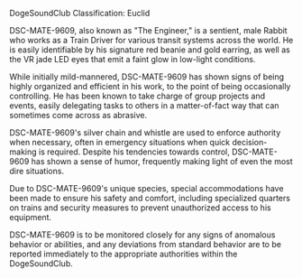 DogeSoundClub Classification: Euclid

DSC-MATE-9609, also known as "The Engineer," is a sentient, male Rabbit who works as a Train Driver for various transit systems across the world. He is easily identifiable by his signature red beanie and gold earring, as well as the VR jade LED eyes that emit a faint glow in low-light conditions.

While initially mild-mannered, DSC-MATE-9609 has shown signs of being highly organized and efficient in his work, to the point of being occasionally controlling. He has been known to take charge of group projects and events, easily delegating tasks to others in a matter-of-fact way that can sometimes come across as abrasive.

DSC-MATE-9609's silver chain and whistle are used to enforce authority when necessary, often in emergency situations when quick decision-making is required. Despite his tendencies towards control, DSC-MATE-9609 has shown a sense of humor, frequently making light of even the most dire situations.

Due to DSC-MATE-9609's unique species, special accommodations have been made to ensure his safety and comfort, including specialized quarters on trains and security measures to prevent unauthorized access to his equipment.

DSC-MATE-9609 is to be monitored closely for any signs of anomalous behavior or abilities, and any deviations from standard behavior are to be reported immediately to the appropriate authorities within the DogeSoundClub.